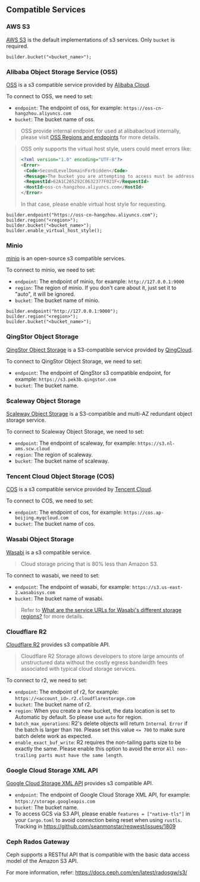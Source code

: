 
## Compatible Services

### AWS S3

[AWS S3](https://aws.amazon.com/s3/) is the default implementations of s3 services. Only `bucket` is required.

```rust,ignore
builder.bucket("<bucket_name>");
```

### Alibaba Object Storage Service (OSS)

[OSS](https://www.alibabacloud.com/product/object-storage-service) is a s3 compatible service provided by [Alibaba Cloud](https://www.alibabacloud.com).

To connect to OSS, we need to set:

- `endpoint`: The endpoint of oss, for example: `https://oss-cn-hangzhou.aliyuncs.com`
- `bucket`: The bucket name of oss.

> OSS provide internal endpoint for used at alibabacloud internally, please visit [OSS Regions and endpoints](https://www.alibabacloud.com/help/en/object-storage-service/latest/regions-and-endpoints) for more details.

> OSS only supports the virtual host style, users could meet errors like:
>
> ```xml
> <?xml version="1.0" encoding="UTF-8"?>
> <Error>
>  <Code>SecondLevelDomainForbidden</Code>
>  <Message>The bucket you are attempting to access must be addressed using OSS third level domain.</Message>
>  <RequestId>62A1C265292C0632377F021F</RequestId>
>  <HostId>oss-cn-hangzhou.aliyuncs.com</HostId>
> </Error>
> ```
>
> In that case, please enable virtual host style for requesting.

```rust,ignore
builder.endpoint("https://oss-cn-hangzhou.aliyuncs.com");
builder.region("<region>");
builder.bucket("<bucket_name>");
builder.enable_virtual_host_style();
```

### Minio

[minio](https://min.io/) is an open-source s3 compatible services.

To connect to minio, we need to set:

- `endpoint`: The endpoint of minio, for example: `http://127.0.0.1:9000`
- `region`: The region of minio. If you don't care about it, just set it to "auto", it will be ignored.
- `bucket`: The bucket name of minio.

```rust,ignore
builder.endpoint("http://127.0.0.1:9000");
builder.region("<region>");
builder.bucket("<bucket_name>");
```

### QingStor Object Storage

[QingStor Object Storage](https://www.qingcloud.com/products/qingstor) is a S3-compatible service provided by [QingCloud](https://www.qingcloud.com/).

To connect to QingStor Object Storage, we need to set:

- `endpoint`: The endpoint of QingStor s3 compatible endpoint, for example: `https://s3.pek3b.qingstor.com`
- `bucket`: The bucket name.

### Scaleway Object Storage

[Scaleway Object Storage](https://www.scaleway.com/en/object-storage/) is a S3-compatible and multi-AZ redundant object storage service.

To connect to Scaleway Object Storage, we need to set:

- `endpoint`: The endpoint of scaleway, for example: `https://s3.nl-ams.scw.cloud`
- `region`: The region of scaleway.
- `bucket`: The bucket name of scaleway.

### Tencent Cloud Object Storage (COS)

[COS](https://intl.cloud.tencent.com/products/cos) is a s3 compatible service provided by [Tencent Cloud](https://intl.cloud.tencent.com/).

To connect to COS, we need to set:

- `endpoint`: The endpoint of cos, for example: `https://cos.ap-beijing.myqcloud.com`
- `bucket`: The bucket name of cos.

### Wasabi Object Storage

[Wasabi](https://wasabi.com/) is a s3 compatible service.

> Cloud storage pricing that is 80% less than Amazon S3.

To connect to wasabi, we need to set:

- `endpoint`: The endpoint of wasabi, for example: `https://s3.us-east-2.wasabisys.com`
- `bucket`: The bucket name of wasabi.

> Refer to [What are the service URLs for Wasabi's different storage regions?](https://wasabi-support.zendesk.com/hc/en-us/articles/360015106031) for more details.

### Cloudflare R2

[Cloudflare R2](https://developers.cloudflare.com/r2/) provides s3 compatible API.

> Cloudflare R2 Storage allows developers to store large amounts of unstructured data without the costly egress bandwidth fees associated with typical cloud storage services.


To connect to r2, we need to set:

- `endpoint`: The endpoint of r2, for example: `https://<account_id>.r2.cloudflarestorage.com`
- `bucket`: The bucket name of r2.
- `region`: When you create a new bucket, the data location is set to Automatic by default. So please use `auto` for region.
- `batch_max_operations`: R2's delete objects will return `Internal Error` if the batch is larger than `700`. Please set this value `<= 700` to make sure batch delete work as expected.
- `enable_exact_buf_write`: R2 requires the non-tailing parts size to be exactly the same. Please enable this option to avoid the error `All non-trailing parts must have the same length`.

### Google Cloud Storage XML API
[Google Cloud Storage XML API](https://cloud.google.com/storage/docs/xml-api/overview) provides s3 compatible API.
- `endpoint`: The endpoint of Google Cloud Storage XML API, for example: `https://storage.googleapis.com`
- `bucket`: The bucket name.
- To access GCS via S3 API, please enable `features = ["native-tls"]` in your `Cargo.toml` to avoid connection being reset when using `rustls`. Tracking in https://github.com/seanmonstar/reqwest/issues/1809

### Ceph Rados Gateway
Ceph supports a RESTful API that is compatible with the basic data access model of the Amazon S3 API.

For more information, refer: https://docs.ceph.com/en/latest/radosgw/s3/

